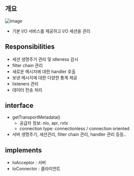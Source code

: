 
## 개요

 ![image](https://user-images.githubusercontent.com/39113923/132648386-b3b3a6f4-f263-4b0b-9877-2b45e7176289.png)

 - 기본 I/O 서비스를 제공하고 I/O 세션을 관리
 
## Responsibilities

- 세션 생명주기 관리 및 idleness 감시
- filter chain 관리
- 새로운 메시지에 대한 handler 호출
- 보낸 메시지에 대한 다양한 통계 제공
- listeners 관리
- 데이터 전송 처리

## interface

- getTransportMetadata()
  - 공급자 정보: nio, apr, rxtx
  - connection type: connectionless / connection oriented
- 서버 생명주기, 세션관리, filter chain 관리, handler 관리 등등..

## implements

- IoAcceptor : 서버
- IoConnector : 클라이언트

